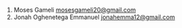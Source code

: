 <!-- Names of people who have contributed to this project -->

1. Moses Gameli <mosesgameli20@gmail.com>
2. Jonah Oghenetega Emmanuel <jonahemma12@gmail.com>